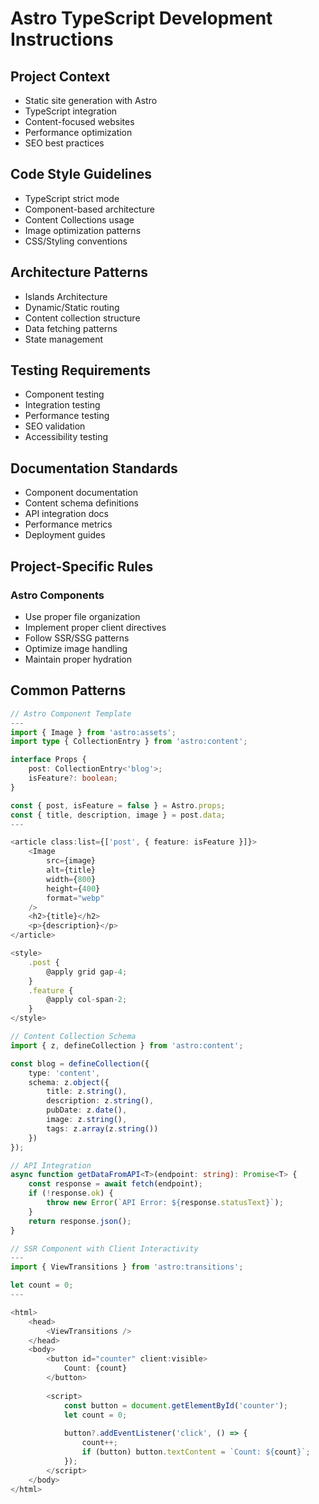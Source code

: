 # Astro TypeScript Development Instructions

## Project Context
- Static site generation with Astro
- TypeScript integration
- Content-focused websites
- Performance optimization
- SEO best practices

## Code Style Guidelines
- TypeScript strict mode
- Component-based architecture
- Content Collections usage
- Image optimization patterns
- CSS/Styling conventions

## Architecture Patterns
- Islands Architecture
- Dynamic/Static routing
- Content collection structure
- Data fetching patterns
- State management

## Testing Requirements
- Component testing
- Integration testing
- Performance testing
- SEO validation
- Accessibility testing

## Documentation Standards
- Component documentation
- Content schema definitions
- API integration docs
- Performance metrics
- Deployment guides

## Project-Specific Rules
### Astro Components
- Use proper file organization
- Implement proper client directives
- Follow SSR/SSG patterns
- Optimize image handling
- Maintain proper hydration

## Common Patterns
```typescript
// Astro Component Template
---
import { Image } from 'astro:assets';
import type { CollectionEntry } from 'astro:content';

interface Props {
    post: CollectionEntry<'blog'>;
    isFeature?: boolean;
}

const { post, isFeature = false } = Astro.props;
const { title, description, image } = post.data;
---

<article class:list={['post', { feature: isFeature }]}>
    <Image
        src={image}
        alt={title}
        width={800}
        height={400}
        format="webp"
    />
    <h2>{title}</h2>
    <p>{description}</p>
</article>

<style>
    .post {
        @apply grid gap-4;
    }
    .feature {
        @apply col-span-2;
    }
</style>

// Content Collection Schema
import { z, defineCollection } from 'astro:content';

const blog = defineCollection({
    type: 'content',
    schema: z.object({
        title: z.string(),
        description: z.string(),
        pubDate: z.date(),
        image: z.string(),
        tags: z.array(z.string())
    })
});

// API Integration
async function getDataFromAPI<T>(endpoint: string): Promise<T> {
    const response = await fetch(endpoint);
    if (!response.ok) {
        throw new Error(`API Error: ${response.statusText}`);
    }
    return response.json();
}

// SSR Component with Client Interactivity
---
import { ViewTransitions } from 'astro:transitions';

let count = 0;
---

<html>
    <head>
        <ViewTransitions />
    </head>
    <body>
        <button id="counter" client:visible>
            Count: {count}
        </button>
        
        <script>
            const button = document.getElementById('counter');
            let count = 0;
            
            button?.addEventListener('click', () => {
                count++;
                if (button) button.textContent = `Count: ${count}`;
            });
        </script>
    </body>
</html>
```